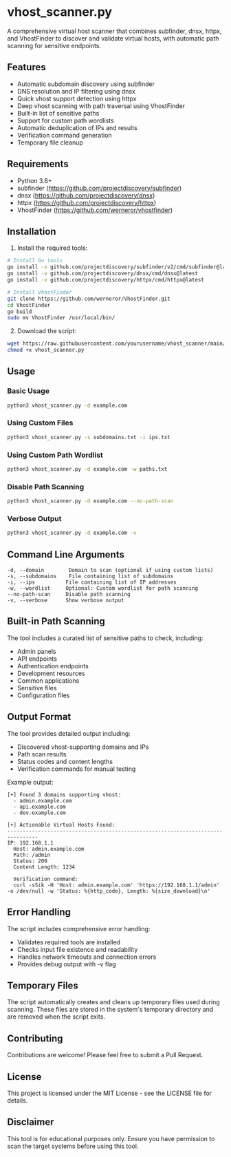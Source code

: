 # vhost_scanner.py

A comprehensive virtual host scanner that combines subfinder, dnsx, httpx, and VhostFinder to discover and validate virtual hosts, with automatic path scanning for sensitive endpoints.

## Features

- Automatic subdomain discovery using subfinder
- DNS resolution and IP filtering using dnsx
- Quick vhost support detection using httpx
- Deep vhost scanning with path traversal using VhostFinder
- Built-in list of sensitive paths
- Support for custom path wordlists
- Automatic deduplication of IPs and results
- Verification command generation
- Temporary file cleanup

## Requirements

- Python 3.6+
- subfinder (https://github.com/projectdiscovery/subfinder)
- dnsx (https://github.com/projectdiscovery/dnsx)
- httpx (https://github.com/projectdiscovery/httpx)
- VhostFinder (https://github.com/werneror/vhostfinder)

## Installation

1. Install the required tools:
```bash
# Install Go tools
go install -v github.com/projectdiscovery/subfinder/v2/cmd/subfinder@latest
go install -v github.com/projectdiscovery/dnsx/cmd/dnsx@latest
go install -v github.com/projectdiscovery/httpx/cmd/httpx@latest

# Install VhostFinder
git clone https://github.com/werneror/VhostFinder.git
cd VhostFinder
go build
sudo mv VhostFinder /usr/local/bin/
```

2. Download the script:
```bash
wget https://raw.githubusercontent.com/yourusername/vhost_scanner/main/vhost_scanner.py
chmod +x vhost_scanner.py
```

## Usage

### Basic Usage
```bash
python3 vhost_scanner.py -d example.com
```

### Using Custom Files
```bash
python3 vhost_scanner.py -s subdomains.txt -i ips.txt
```

### Using Custom Path Wordlist
```bash
python3 vhost_scanner.py -d example.com -w paths.txt
```

### Disable Path Scanning
```bash
python3 vhost_scanner.py -d example.com --no-path-scan
```

### Verbose Output
```bash
python3 vhost_scanner.py -d example.com -v
```

## Command Line Arguments

```
-d, --domain        Domain to scan (optional if using custom lists)
-s, --subdomains    File containing list of subdomains
-i, --ips          File containing list of IP addresses
-w, --wordlist     Optional: Custom wordlist for path scanning
--no-path-scan     Disable path scanning
-v, --verbose      Show verbose output
```

## Built-in Path Scanning

The tool includes a curated list of sensitive paths to check, including:
- Admin panels
- API endpoints
- Authentication endpoints
- Development resources
- Common applications
- Sensitive files
- Configuration files

## Output Format

The tool provides detailed output including:
- Discovered vhost-supporting domains and IPs
- Path scan results
- Status codes and content lengths
- Verification commands for manual testing

Example output:
```
[+] Found 3 domains supporting vhost:
  - admin.example.com
  - api.example.com
  - dev.example.com

[+] Actionable Virtual Hosts Found:
--------------------------------------------------------------------------------
IP: 192.168.1.1
  Host: admin.example.com
  Path: /admin
  Status: 200
  Content Length: 1234

  Verification command:
  curl -sSik -H 'Host: admin.example.com' 'https://192.168.1.1/admin' -o /dev/null -w 'Status: %{http_code}, Length: %{size_download}\n'
```

## Error Handling

The script includes comprehensive error handling:
- Validates required tools are installed
- Checks input file existence and readability
- Handles network timeouts and connection errors
- Provides debug output with -v flag

## Temporary Files

The script automatically creates and cleans up temporary files used during scanning. These files are stored in the system's temporary directory and are removed when the script exits.

## Contributing

Contributions are welcome! Please feel free to submit a Pull Request.

## License

This project is licensed under the MIT License - see the LICENSE file for details.

## Disclaimer

This tool is for educational purposes only. Ensure you have permission to scan the target systems before using this tool.
